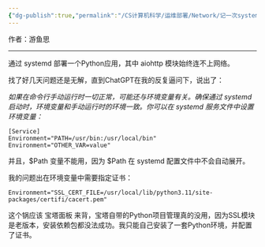 ```yaml
---
{"dg-publish":true,"permalink":"/CS计算机科学/运维部署/Network/记一次systemd服务部署的坑/","created":"2024-04-17T15:20:03.000+08:00","updated":"2024-04-24T00:32:04.000+08:00"}
---
```



作者：游鱼思

---

通过 systemd 部署一个Python应用，其中 aiohttp 模块始终连不上网络。

找了好几天问题还是无解，直到ChatGPT在我的反复逼问下，说出了：  

*如果在命令行手动运行时一切正常，可能还与环境变量有关。确保通过 systemd 启动时，环境变量和手动运行时的环境一致。你可以在 systemd 服务文件中设置环境变量：*

```
[Service]
Environment="PATH=/usr/bin:/usr/local/bin"
Environment="OTHER_VAR=value"
```

并且，$Path 变量不能用，因为 $Path  在 systemd 配置文件中不会自动展开。

我的问题出在环境变量中需要指定证书：

```
Environment="SSL_CERT_FILE=/usr/local/lib/python3.11/site-packages/certifi/cacert.pem"
```

这个锅应该 宝塔面板 来背，宝塔自带的Python项目管理真的没用，因为SSL模块是老版本，安装依赖包都没法成功。我只能自己安装了一套Python环境，并配置了证书。
